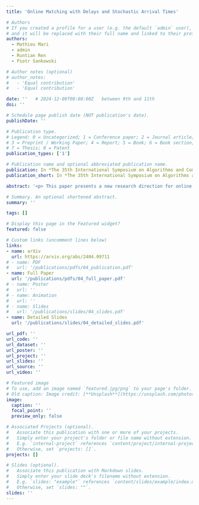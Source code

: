 ```yaml
---
title: 'Online Matching with Delays and Stochastic Arrival Times'

# Authors
# If you created a profile for a user (e.g. the default `admin` user), write the username (folder name) here
# and it will be replaced with their full name and linked to their profile.
authors:
  - Mathieu Mari
  - admin
  - Runtian Ren
  - Piotr Sankowski

# Author notes (optional)
# author_notes:
#   - 'Equal contribution'
#   - 'Equal contribution'

date: ''   # 2024-12-09T00:00:00Z   between 9th and 11th
doi: ''

# Schedule page publish date (NOT publication's date).
publishDate: ''

# Publication type.
# Legend: 0 = Uncategorized; 1 = Conference paper; 2 = Journal article;
# 3 = Preprint / Working Paper; 4 = Report; 5 = Book; 6 = Book section;
# 7 = Thesis; 8 = Patent
publication_types: ['1']

# Publication name and optional abbreviated publication name.
publication: In *The 35th International Symposium on Algorithms and Computation* **(ISAAC '24)**
publication_short: In *The 35th International Symposium on Algorithms and Computation* **(ISAAC '24)**

abstract: '<p> This paper presents a new research direction for online Multi-Level Aggregation (MLA) with delays. Given an edge-weighted rooted tree $T$ as input, a sequence of requests arriving at its vertices needs to be served in an online manner. A request $r$ is characterized by two parameters: its arrival time $t(r) > 0$ and location $l(r)$ being a vertex in tree $T$. Once $r$ arrives, we can either serve it immediately or postpone this action until any time $t > t(r)$. A request that has not been served at its arrival time is called pending up to the moment it gets served. We can serve several pending requests at the same time, paying a service cost equal to the weight of the subtree containing the locations of all the requests served and the root of $T$. Postponing the service of a request $r$ to time $t > t(r)$ generates an additional delay cost of $t - t(r)$. The goal is to serve all requests in an online manner such that the total cost (i.e., the total sum of service and delay costs) is minimized. The MLA problem is a generalization of several well-studied problems, including the TCP Acknowledgment (trees of depth 1), Joint Replenishment (depth 2), and Multi-Level Message Aggregation (arbitrary depth). The current best algorithm achieves a competitive ratio of $O(d^2)$, where $d$ denotes the depth of the tree. <p> Here, we consider a stochastic version of MLA where the requests follow a Poisson arrival process. We present a deterministic online algorithm that achieves a constant ratio of expectations, meaning that the ratio between the expected costs of the solution generated by our algorithm and the optimal offline solution is bounded by a constant. Our algorithm is obtained by carefully combining two strategies. In the first one, we plan periodic oblivious visits to the subset of frequent vertices, whereas in the second one, we greedily serve the pending requests in the remaining vertices. This problem is complex enough to demonstrate a very rare phenomenon that "single-minded" or "sample-average" strategies are not enough in stochastic optimization.'

# Summary. An optional shortened abstract.
summary: ''

tags: []

# Display this page in the Featured widget?
featured: false

# Custom links (uncomment lines below)
links:
- name: arXiv
  url: https://arxiv.org/abs/2404.09711
# - name: PDF
#   url: '/publications/pdfs/04_publication.pdf'
- name: Full Paper
  url: '/publications/pdfs/04_full_paper.pdf'
# - name: Poster
#   url: ''
# - name: Animation
#   url: ''
# - name: Slides
#   url: '/publications/slides/04_slides.pdf'
- name: Detailed Slides
  url: '/publications/slides/04_detailed_slides.pdf'

url_pdf: ''
url_code: ''
url_dataset: ''
url_poster: ''
url_project: ''
url_slides: ''
url_source: ''
url_video: ''

# Featured image
# To use, add an image named `featured.jpg/png` to your page's folder.
# Old caption: Image credit: [**Unsplash**](https://unsplash.com/photos/pLCdAaMFLTE)
image:
  caption: ''
  focal_point: ''
  preview_only: false

# Associated Projects (optional).
#   Associate this publication with one or more of your projects.
#   Simply enter your project's folder or file name without extension.
#   E.g. `internal-project` references `content/project/internal-project/index.md`.
#   Otherwise, set `projects: []`.
projects: []

# Slides (optional).
#   Associate this publication with Markdown slides.
#   Simply enter your slide deck's filename without extension.
#   E.g. `slides: "example"` references `content/slides/example/index.md`.
#   Otherwise, set `slides: ""`.
slides: ''
---
```


<!-- {{% callout note %}}
Click the _Cite_ button above to demo the feature to enable visitors to import publication metadata into their reference management software.
{{% /callout %}}

{{% callout note %}}
Create your slides in Markdown - click the _Slides_ button to check out the example.
{{% /callout %}}

Supplementary notes can be added here, including [code, math, and images](https://wowchemy.com/docs/writing-markdown-latex/). -->
